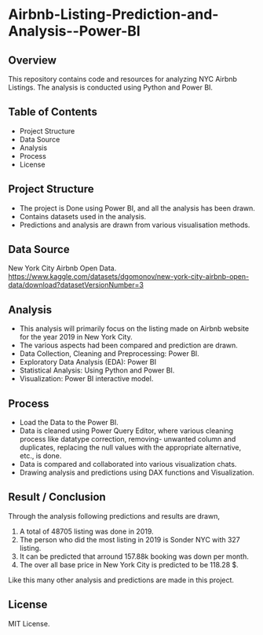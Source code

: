 # Airbnb-Listing-Prediction-and-Analysis--Power-BI

## Overview
This repository contains code and resources for analyzing NYC Airbnb Listings. The analysis is conducted using Python and Power BI. 

## Table of Contents
* Project Structure
* Data Source
* Analysis
* Process
* License
  
## Project Structure
* The project is Done using Power BI, and all the analysis has been drawn.
* Contains datasets used in the analysis.
* Predictions and analysis are drawn from various visualisation methods.

## Data Source
New York City Airbnb Open Data.
https://www.kaggle.com/datasets/dgomonov/new-york-city-airbnb-open-data/download?datasetVersionNumber=3

## Analysis
* This analysis will primarily focus on the listing made on Airbnb website for the year 2019 in New York City.
* The various aspects had been compared and prediction are drawn.
* Data Collection, Cleaning and Preprocessing: Power BI.
* Exploratory Data Analysis (EDA): Power BI
* Statistical Analysis: Using Python and Power BI.
* Visualization: Power BI interactive model.

## Process
* Load the Data to the Power BI.
* Data is cleaned using Power Query Editor, where various cleaning process like datatype correction, removing- unwanted column and duplicates, replacing the null values with the appropriate alternative, etc., is done.
* Data is compared and collaborated into various visualization chats.
* Drawing analysis and predictions using DAX functions and Visualization.

## Result / Conclusion
Through the analysis following predictions and results are drawn,
1. A total of 48705 listing was done in 2019.
2. The person who did the most listing in 2019 is Sonder NYC with 327 listing.
3. It can be predicted that arround 157.88k booking was down per month.
4. The over all base price in New York City is predicted to be 118.28 $.

Like this many other analysis and predictions are made in this project.

## License 
MIT License.
